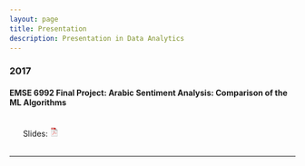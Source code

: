 ```yaml
---
layout: page
title: Presentation
description: Presentation in Data Analytics
---
```



###  2017

#### EMSE 6992 Final Project: Arabic Sentiment Analysis: Comparison of the ML Algorithms
<br/>&nbsp; &nbsp; &nbsp; Slides:
[![pdf](icons16/pdf-icon.png)](https://github.com/Amirahshamrani/Amirahshamrani.github.io/blob/master/assets/Arabic%20ML.pdf)<br/>
&nbsp; &nbsp; &nbsp; 

---




